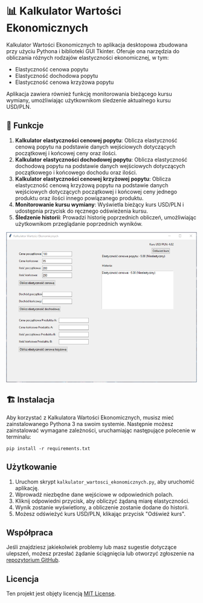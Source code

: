 # 📊 Kalkulator Wartości Ekonomicznych

Kalkulator Wartości Ekonomicznych to aplikacja desktopowa zbudowana przy użyciu Pythona i biblioteki GUI Tkinter. Oferuje ona narzędzia do obliczania różnych rodzajów elastyczności ekonomicznej, w tym:

- Elastyczność cenowa popytu
- Elastyczność dochodowa popytu
- Elastyczność cenowa krzyżowa popytu

Aplikacja zawiera również funkcję monitorowania bieżącego kursu wymiany, umożliwiając użytkownikom śledzenie aktualnego kursu USD/PLN.

## 📝 Funkcje

1. **Kalkulator elastyczności cenowej popytu**: Oblicza elastyczność cenową popytu na podstawie danych wejściowych dotyczących początkowej i końcowej ceny oraz ilości.
2. **Kalkulator elastyczności dochodowej popytu**: Oblicza elastyczność dochodową popytu na podstawie danych wejściowych dotyczących początkowego i końcowego dochodu oraz ilości.
3. **Kalkulator elastyczności cenowej krzyżowej popytu**: Oblicza elastyczność cenową krzyżową popytu na podstawie danych wejściowych dotyczących początkowej i końcowej ceny jednego produktu oraz ilości innego powiązanego produktu.
4. **Monitorowanie kursu wymiany**: Wyświetla bieżący kurs USD/PLN i udostępnia przycisk do ręcznego odświeżenia kursu.
5. **Śledzenie historii**: Prowadzi historię poprzednich obliczeń, umożliwiając użytkownikom przeglądanie poprzednich wyników.

![alt text](https://github.com/jomardyan/Kalkulator-elastyczno-ci-w-mikroekonomii/blob/main/mainwindow.png?raw=true)


## 🏗️ Instalacja

Aby korzystać z Kalkulatora Wartości Ekonomicznych, musisz mieć zainstalowanego Pythona 3 na swoim systemie. Następnie możesz zainstalować wymagane zależności, uruchamiając następujące polecenie w terminalu:

```
pip install -r requirements.txt
```

## Użytkowanie

1. Uruchom skrypt `kalkulator_wartosci_ekonomicznych.py`, aby uruchomić aplikację.
2. Wprowadź niezbędne dane wejściowe w odpowiednich polach.
3. Kliknij odpowiedni przycisk, aby obliczyć żądaną miarę elastyczności.
4. Wynik zostanie wyświetlony, a obliczenie zostanie dodane do historii.
5. Możesz odświeżyć kurs USD/PLN, klikając przycisk "Odśwież kurs".

## Współpraca

Jeśli znajdziesz jakiekolwiek problemy lub masz sugestie dotyczące ulepszeń, możesz przesłać żądanie ściągnięcia lub otworzyć zgłoszenie na [repozytorium GitHub](https://github.com/jomardyan/Kalkulator-elastyczno-ci-w-mikroekonomii/).

## Licencja

Ten projekt jest objęty licencją [MIT License](LICENSE).
